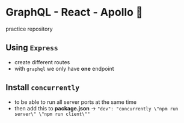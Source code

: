 # GraphQL - React - Apollo 🚀

practice repository

## Using `Express`

- create different routes
- with `graphql` we only have **one** endpoint

## Install `concurrently`

- to be able to run all server ports at the same time
- then add this to **package.json** -> `"dev": "concurrently \"npm run server\" \"npm run client\""`
